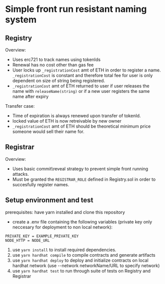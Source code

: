 # Simple front run resistant naming system

## Registry

Overview:

- Uses erc721 to track names using tokenIds
- Renewal has no cost other than gas fee
- User locks up `_registrationCost` amt of ETH in order to register a name. `_registrationCost` is constant and therefore total fee for user is only dependent on size of string being registered.
- `_registrationCost` amt of ETH returned to user if user releases the name with `releaseName(string)` or if a new user registers the same name after expiry

Transfer case:

- Time of expiration is always renewed upon transfer of tokenId.
- locked value of ETH is now retreivable by new owner
- `_registrationCost` amt of ETH should be theoretical minimum price someone would sell their name for.

## Registrar

Overview:

- Uses basic commit\reveal strategy to prevent simple front running attacks.
- Must be granted the `REGISTRAR_ROLE` defined in Registry.sol in order to succesfully register names.

## Setup environment and test

prerequisites: have yarn installed and clone this repository

- create a .env file containing the following variables (private key only neccesary for deployment to non local network):

```
PRIVATE_KEY = EXAMPLE_PRIVATE_KEY
NODE_HTTP = NODE_URL
```

1. use `yarn install` to install required dependencies.
2. use `yarn hardhat compile` to compile contracts and generate artifacts
3. use `yarn hardhat deploy` to deploy and initialize contracts on local hardhat network (use --network networkName/URL to specify network)
4. use `yarn hardhat test` to run through suite of tests on Registry and Registrar
